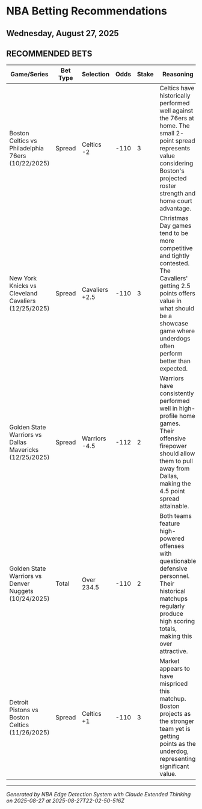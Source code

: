 # NBA Betting Recommendations
## Wednesday, August 27, 2025

## RECOMMENDED BETS
| Game/Series | Bet Type | Selection | Odds | Stake | Reasoning |
|-------------|----------|-----------|------|-------|-----------|
| Boston Celtics vs Philadelphia 76ers (10/22/2025) | Spread | Celtics -2 | -110 | 3 | Celtics have historically performed well against the 76ers at home. The small 2-point spread represents value considering Boston's projected roster strength and home court advantage. |
| New York Knicks vs Cleveland Cavaliers (12/25/2025) | Spread | Cavaliers +2.5 | -110 | 3 | Christmas Day games tend to be more competitive and tightly contested. The Cavaliers' getting 2.5 points offers value in what should be a showcase game where underdogs often perform better than expected. |
| Golden State Warriors vs Dallas Mavericks (12/25/2025) | Spread | Warriors -4.5 | -112 | 2 | Warriors have consistently performed well in high-profile home games. Their offensive firepower should allow them to pull away from Dallas, making the 4.5 point spread attainable. |
| Golden State Warriors vs Denver Nuggets (10/24/2025) | Total | Over 234.5 | -110 | 2 | Both teams feature high-powered offenses with questionable defensive personnel. Their historical matchups regularly produce high scoring totals, making this over attractive. |
| Detroit Pistons vs Boston Celtics (11/26/2025) | Spread | Celtics +1 | -110 | 3 | Market appears to have mispriced this matchup. Boston projects as the stronger team yet is getting points as the underdog, representing significant value. |

---
*Generated by NBA Edge Detection System with Claude Extended Thinking on 2025-08-27 at 2025-08-27T22-02-50-516Z*
